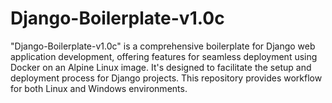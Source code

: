 # Django-Boilerplate-v1.0c

"Django-Boilerplate-v1.0c" is a comprehensive boilerplate for Django web application development, offering features for seamless deployment using Docker on an Alpine Linux image. It's designed to facilitate the setup and deployment process for Django projects. This repository provides workflow for both Linux and Windows environments.